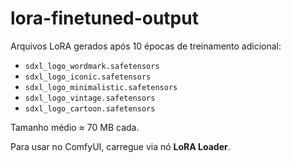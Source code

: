 # lora-finetuned-output

Arquivos LoRA gerados após 10 épocas de treinamento adicional:

* `sdxl_logo_wordmark.safetensors`
* `sdxl_logo_iconic.safetensors`
* `sdxl_logo_minimalistic.safetensors`
* `sdxl_logo_vintage.safetensors`
* `sdxl_logo_cartoon.safetensors`

Tamanho médio ≈ 70 MB cada.

Para usar no ComfyUI, carregue via nó **LoRA Loader**.
